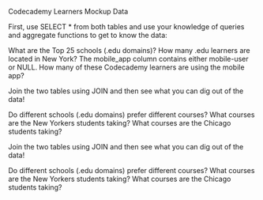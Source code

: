 Codecademy Learners Mockup Data


First, use SELECT * from both tables and use your knowledge of queries and aggregate functions to get to know the data:

What are the Top 25 schools (.edu domains)?
How many .edu learners are located in New York?
The mobile_app column contains either mobile-user or NULL. How many of these Codecademy learners are using the mobile app?


Join the two tables using JOIN and then see what you can dig out of the data!

Do different schools (.edu domains) prefer different courses?
What courses are the New Yorkers students taking?
What courses are the Chicago students taking?


Join the two tables using JOIN and then see what you can dig out of the data!

Do different schools (.edu domains) prefer different courses?
What courses are the New Yorkers students taking?
What courses are the Chicago students taking?